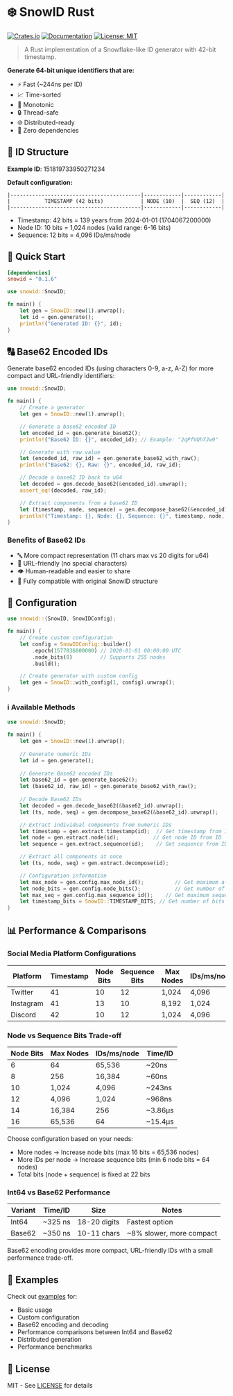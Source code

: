 # ❄️ SnowID Rust

[![Crates.io](https://img.shields.io/crates/v/snowid.svg)](https://crates.io/crates/snowid)
[![Documentation](https://docs.rs/snowid/badge.svg)](https://docs.rs/snowid)
[![License: MIT](https://img.shields.io/badge/License-MIT-yellow.svg)](https://opensource.org/licenses/MIT)

> A Rust implementation of a Snowflake-like ID generator with 42-bit timestamp.

**Generate 64-bit unique identifiers that are:**

- ⚡️ Fast (~244ns per ID)
- 📈 Time-sorted
- 🔄 Monotonic
- 🔒 Thread-safe
- 🌐 Distributed-ready
- 🎯 Zero dependencies

## 🧮 ID Structure

**Example ID**: 151819733950271234

**Default configuration:**

```text
|------------------------------------------|------------|------------|
|           TIMESTAMP (42 bits)            | NODE (10)  |  SEQ (12)  |
|------------------------------------------|------------|------------|
```

- Timestamp: 42 bits = 139 years from 2024-01-01 (1704067200000)
- Node ID: 10 bits = 1,024 nodes (valid range: 6-16 bits)
- Sequence: 12 bits = 4,096 IDs/ms/node

## 🎯 Quick Start

```toml
[dependencies]
snowid = "0.1.6"
```

```rust
use snowid::SnowID;

fn main() {
    let gen = SnowID::new(1).unwrap();
    let id = gen.generate();
    println!("Generated ID: {}", id);
}
```

## 🔠 Base62 Encoded IDs

Generate base62 encoded IDs (using characters 0-9, a-z, A-Z) for more compact and URL-friendly identifiers:

```rust
use snowid::SnowID;

fn main() {
    // Create a generator
    let gen = SnowID::new(1).unwrap();

    // Generate a base62 encoded ID
    let encoded_id = gen.generate_base62();
    println!("Base62 ID: {}", encoded_id); // Example: "2qPfVQh7Jw9"

    // Generate with raw value
    let (encoded_id, raw_id) = gen.generate_base62_with_raw();
    println!("Base62: {}, Raw: {}", encoded_id, raw_id);

    // Decode a base62 ID back to u64
    let decoded = gen.decode_base62(&encoded_id).unwrap();
    assert_eq!(decoded, raw_id);

    // Extract components from a base62 ID
    let (timestamp, node, sequence) = gen.decompose_base62(&encoded_id).unwrap();
    println!("Timestamp: {}, Node: {}, Sequence: {}", timestamp, node, sequence);
}
```

### Benefits of Base62 IDs

- 🔤 More compact representation (11 chars max vs 20 digits for u64)
- 🔗 URL-friendly (no special characters)
- 👁️ Human-readable and easier to share
- 🔄 Fully compatible with original SnowID structure

## 🔧 Configuration

```rust
use snowid::{SnowID, SnowIDConfig};

fn main() {
    // Create custom configuration
    let config = SnowIDConfig::builder()
        .epoch(1577836800000) // 2020-01-01 00:00:00 UTC
        .node_bits(8)         // Supports 255 nodes
        .build();

    // Create generator with custom config
    let gen = SnowID::with_config(1, config).unwrap();
}
```

### ℹ️ Available Methods

```rust
use snowid::SnowID;

fn main() {
    let gen = SnowID::new(1).unwrap();
    
    // Generate numeric IDs
    let id = gen.generate();
    
    // Generate Base62 encoded IDs
    let base62_id = gen.generate_base62();
    let (base62_id, raw_id) = gen.generate_base62_with_raw();
    
    // Decode Base62 IDs
    let decoded = gen.decode_base62(&base62_id).unwrap();
    let (ts, node, seq) = gen.decompose_base62(&base62_id).unwrap();

    // Extract individual components from numeric IDs
    let timestamp = gen.extract.timestamp(id);  // Get timestamp from ID
    let node = gen.extract.node(id);           // Get node ID from ID
    let sequence = gen.extract.sequence(id);    // Get sequence from ID

    // Extract all components at once
    let (ts, node, seq) = gen.extract.decompose(id);

    // Configuration information
    let max_node = gen.config.max_node_id();          // Get maximum allowed node ID
    let node_bits = gen.config.node_bits();           // Get number of bits used for node ID
    let max_seq = gen.config.max_sequence_id();    // Get maximum sequence per millisecond
    let timestamp_bits = SnowID::TIMESTAMP_BITS; // Get number of bits used for timestamp (42)
}
```

## 📊 Performance & Comparisons

### Social Media Platform Configurations

| Platform  | Timestamp | Node Bits | Sequence Bits | Max Nodes | IDs/ms/node | Time/ID |
|-----------|-----------|-----------|---------------|-----------|-------------|---------|
| Twitter   | 41        | 10        | 12            | 1,024     | 4,096       | ~242ns  |
| Instagram | 41        | 13        | 10            | 8,192     | 1,024       | ~1.94µs |
| Discord   | 42        | 10        | 12            | 1,024     | 4,096       | ~245ns  |

### Node vs Sequence Bits Trade-off

| Node Bits | Max Nodes | IDs/ms/node | Time/ID |
|-----------|-----------|-------------|---------|
| 6         | 64        | 65,536      | ~20ns   |
| 8         | 256       | 16,384      | ~60ns   |
| 10        | 1,024     | 4,096       | ~243ns  |
| 12        | 4,096     | 1,024       | ~968ns  |
| 14        | 16,384    | 256         | ~3.86µs |
| 16        | 65,536    | 64          | ~15.4µs |

Choose configuration based on your needs:

- More nodes → Increase node bits (max 16 bits = 65,536 nodes)
- More IDs per node → Increase sequence bits (min 6 node bits = 64 nodes)
- Total bits (node + sequence) is fixed at 22 bits

### Int64 vs Base62 Performance

| Variant               | Time/ID | Size         | Notes                    |
|-----------------------|---------|--------------|--------------------------|
| Int64                 | ~325 ns | 18-20 digits | Fastest option           |
| Base62                | ~350 ns | 10-11 chars  | ~8% slower, more compact |

Base62 encoding provides more compact, URL-friendly IDs with a small performance trade-off.

## 🚀 Examples

Check out [examples](examples/) for:

- Basic usage
- Custom configuration
- Base62 encoding and decoding
- Performance comparisons between Int64 and Base62
- Distributed generation
- Performance benchmarks

## 📜 License

MIT - See [LICENSE](LICENSE) for details
